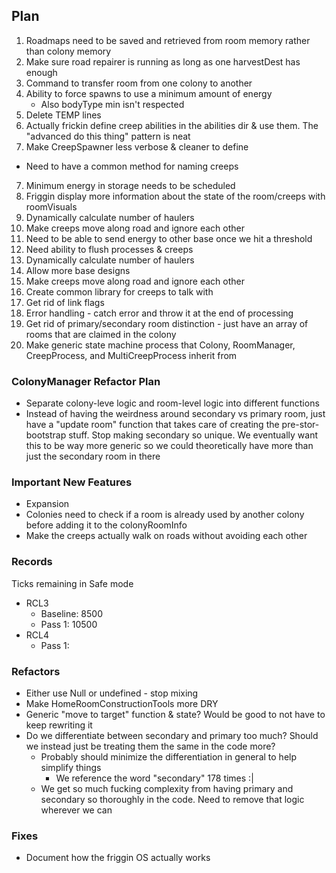 ## Plan
1. Roadmaps need to be saved and retrieved from room memory rather than colony memory
2. Make sure road repairer is running as long as one harvestDest has enough
3. Command to transfer room from one colony to another
4. Ability to force spawns to use a minimum amount of energy
    - Also bodyType min isn't respected
3. Delete TEMP lines
5. Actually frickin define creep abilities in the abilities dir & use them.  The "advanced do this thing" pattern is neat
6. Make CreepSpawner less verbose & cleaner to define
- Need to have a common method for naming creeps 
7. Minimum energy in storage needs to be scheduled
8. Friggin display more information about the state of the room/creeps with roomVisuals
9. Dynamically calculate number of haulers
10. Make creeps move along road and ignore each other
11. Need to be able to send energy to other base once we hit a threshold
12. Need ability to flush processes & creeps
13. Dynamically calculate number of haulers
14. Allow more base designs
15. Make creeps move along road and ignore each other
16. Create common library for creeps to talk with
17. Get rid of link flags
18. Error handling - catch error and throw it at the end of processing
19. Get rid of primary/secondary room distinction - just have an array of rooms that are claimed in the colony
20. Make generic state machine process that Colony, RoomManager, CreepProcess, and MultiCreepProcess inherit from

### ColonyManager Refactor Plan
- Separate colony-leve logic and room-level logic into different functions
- Instead of having the weirdness around secondary vs primary room, just have a "update room" function that takes care of creating the pre-stor-bootstrap stuff.  Stop making secondary so unique.  We eventually want this to be way more generic so we could theoretically have more than just the secondary room in there

### Important New Features
- Expansion
- Colonies need to check if a room is already used by another colony before adding it to the colonyRoomInfo
- Make the creeps actually walk on roads without avoiding each other

### Records
Ticks remaining in Safe mode
- RCL3 
    - Baseline: 8500
    - Pass 1: 10500
- RCL4
    - Pass 1:

### Refactors
- Either use Null or undefined - stop mixing
- Make HomeRoomConstructionTools more DRY
- Generic "move to target" function & state?  Would be good to not have to keep rewriting it
- Do we differentiate between secondary and primary too much? Should we instead just be treating them the same in the code more?
    - Probably should minimize the differentiation in general to help simplify things
        - We reference the word "secondary" 178 times :|
    - We get so much fucking complexity from having primary and secondary so thoroughly in the code.  Need to remove that logic wherever we can

### Fixes
- Document how the friggin OS actually works
